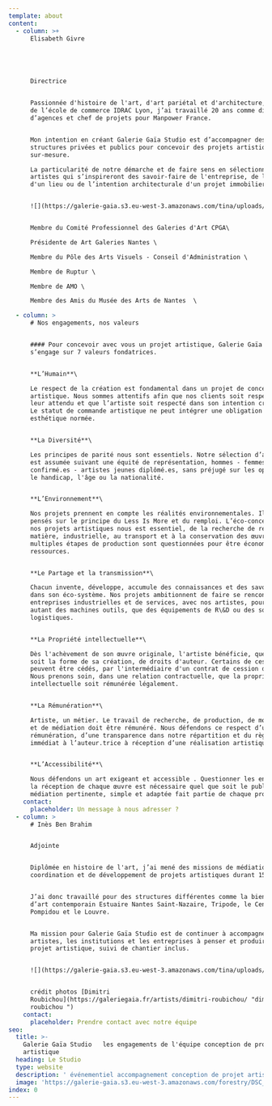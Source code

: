 ```yaml
---
template: about
content:
  - column: >+
      Elisabeth Givre





      Directrice


      Passionnée d'histoire de l'art, d'art pariétal et d'architecture, diplômée
      de l’école de commerce IDRAC Lyon, j’ai travaillé 20 ans comme directrice
      d’agences et chef de projets pour Manpower France.


      Mon intention en créant Galerie Gaïa Studio est d’accompagner des
      structures privées et publics pour concevoir des projets artistiques
      sur-mesure.

      La particularité de notre démarche et de faire sens en sélectionnant des
      artistes qui s’inspireront des savoir-faire de l'entreprise, de l’histoire
      d'un lieu ou de l’intention architecturale d'un projet immobilier.


      ![](https://galerie-gaia.s3.eu-west-3.amazonaws.com/tina/uploads/elisabeth-givre-galerie-gaia-studio-nb.jpg)


      Membre du Comité Professionnel des Galeries d'Art CPGA\

      Présidente de Art Galeries Nantes \

      Membre du Pôle des Arts Visuels - Conseil d'Administration \

      Membre de Ruptur \

      Membre de AMO \

      Membre des Amis du Musée des Arts de Nantes  \

  - column: >
      # Nos engagements, nos valeurs


      #### Pour concevoir avec vous un projet artistique, Galerie Gaïa Studio
      s’engage sur 7 valeurs fondatrices.


      **L’Humain**\

      Le respect de la création est fondamental dans un projet de conception
      artistique. Nous sommes attentifs afin que nos clients soit respectés dans
      leur attendu et que l’artiste soit respecté dans son intention créatrice.
      Le statut de commande artistique ne peut intégrer une obligation
      esthétique normée.


      **La Diversité**\

      Les principes de parité nous sont essentiels. Notre sélection d’artistes
      est assumée suivant une équité de représentation, hommes - femmes, artiste
      confirmé.es - artistes jeunes diplômé.es, sans préjugé sur les opinions,
      le handicap, l'âge ou la nationalité.


      **L’Environnement**\

      Nos projets prennent en compte les réalités environnementales. Ils sont
      pensés sur le principe du Less Is More et du remploi. L’éco-conception de
      nos projets artistiques nous est essentiel, de la recherche de rebus de
      matière, industrielle, au transport et à la conservation des œuvres. Les
      multiples étapes de production sont questionnées pour être économes en
      ressources.


      **Le Partage et la transmission**\

      Chacun invente, développe, accumule des connaissances et des savoir-faire
      dans son éco-système. Nos projets ambitionnent de faire se rencontrer des
      entreprises industrielles et de services, avec nos artistes, pour partager
      autant des machines outils, que des équipements de R\&D ou des solutions
      logistiques.


      **La Propriété intellectuelle**\

      Dès l'achèvement de son œuvre originale, l'artiste bénéficie, quelle que
      soit la forme de sa création, de droits d'auteur. Certains de ces droits
      peuvent être cédés, par l'intermédiaire d'un contrat de cession de droits.
      Nous prenons soin, dans une relation contractuelle, que la propriété
      intellectuelle soit rémunérée légalement.


      **La Rémunération**\

      Artiste, un métier. Le travail de recherche, de production, de monstration
      et de médiation doit être rémunéré. Nous défendons ce respect d’une juste
      rémunération, d’une transparence dans notre répartition et du règlement
      immédiat à l’auteur.trice à réception d’une réalisation artistique.


      **L’Accessibilité**\

      Nous défendons un art exigeant et accessible . Questionner les enjeux de
      la réception de chaque œuvre est nécessaire quel que soit le public. Une
      médiation pertinente, simple et adaptée fait partie de chaque projet.
    contact:
      placeholder: Un message à nous adresser ?
  - column: >
      # Inès Ben Brahim


      Adjointe


      Diplômée en histoire de l'art, j’ai mené des missions de médiation, de
      coordination et de développement de projets artistiques durant 15 ans.


      J’ai donc travaillé pour des structures différentes comme la biennale
      d’art contemporain Estuaire Nantes Saint-Nazaire, Tripode, le Centre
      Pompidou et le Louvre.


      Ma mission pour Galerie Gaïa Studio est de continuer à accompagner les
      artistes, les institutions et les entreprises à penser et produire un
      projet artistique, suivi de chantier inclus.


      ![](https://galerie-gaia.s3.eu-west-3.amazonaws.com/tina/uploads/ines-ben-brahim-galerie-gaia-studio-nb.jpg)


      crédit photos [Dimitri
      Roubichou](https://galeriegaia.fr/artists/dimitri-roubichou/ "dimitri
      roubichou ")
    contact:
      placeholder: Prendre contact avec notre équipe
seo:
  title: >-
    Galerie Gaïa Studio   les engagements de l'équipe conception de projet
    artistique
  heading: Le Studio
  type: website
  description: ' événementiel accompagnement conception de projet artistique, 1 immeuble 1 œuvre , oeuvre promotion immobilière, RSE, marque employeur Ruptur'
  image: 'https://galerie-gaia.s3.eu-west-3.amazonaws.com/forestry/DSC_3559-2.jpg'
index: 0
---
```



